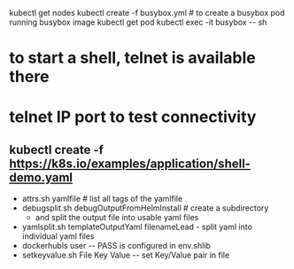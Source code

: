 kubectl get nodes
kubectl create -f busybox.yml # to create a busybox pod running busybox image
kubectl get pod
kubectl exec -it busybox -- sh
# to start a shell, telnet is available there
# telnet IP port to test connectivity
kubectl create -f https://k8s.io/examples/application/shell-demo.yaml
---
* attrs.sh yamlfile # list all tags of the yamlfile
* debugsplit.sh debugOutputFromHelmInstall # create a subdirectory
	* and split the output file into usable yaml files
* yamlsplit.sh templateOutputYaml filenameLead - split yaml into individual yaml files
* dockerhubls user -- PASS is configured in env.shlib
* setkeyvalue.sh File Key Value -- set Key/Value pair in file
